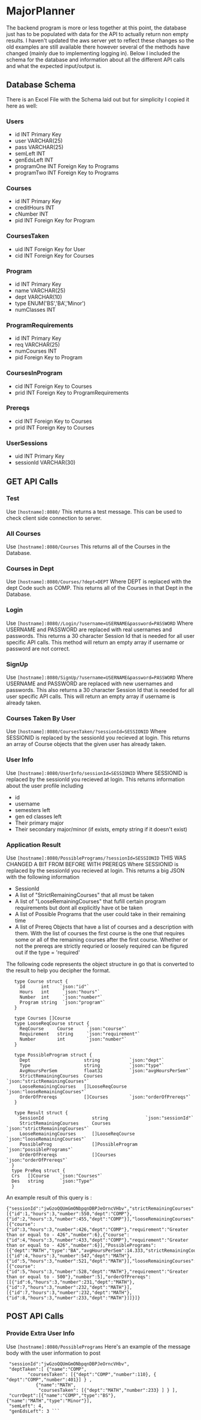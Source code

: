 # MajorPlanner
The backend program is more or less together at this point, the database just has to be populated with data for the API to actually return non empty results. I haven't updated the aws server yet to reflect these changes so the old examples are still available there however several of the methods have changed (mainly due to implementing logging in). Below I included the schema for the database and information about all the different API calls and what the expected input/output is.

## Database Schema

There is an Excel File with the Schema laid out but for simplicity I copied it here as well:

### Users		
- id	INT	Primary Key 
- user	VARCHAR(25)	
- pass	VARCHAR(25)	
- semLeft	INT	
- genEdsLeft	INT	
- programOne	INT	Foreign Key to Programs
- programTwo	INT	Foreign Key to Programs
		
		
### Courses		
- id	INT	Primary Key
- creditHours	INT	
- cNumber	INT	
- pid	INT	Foreign Key for Program
		
### CoursesTaken		
- uid	INT	Foreign Key for User
- cid	INT	Foreign Key for Courses
		
### Program		
- id	INT	Primary Key
- name	VARCHAR(25)	
- dept	VARCHAR(10)	
- type	ENUM('BS','BA','Minor')	
- numClasses	INT	
		
### ProgramRequirements		
- id	INT	Primary Key 
- req	VARCHAR(25)	
- numCourses	INT	
- pid		Foreign Key to Program 
		
### CoursesInProgram		
- cid	INT	Foreign Key to Courses
- prid	INT	Foreign Key to ProgramRequirements
		
### Prereqs		
- cid	INT	Foreign Key to Courses
- prid	INT	Foreign Key to Courses
		
### UserSessions		
- uid	INT	Primary Key
- sessionId	VARCHAR(30)	

## GET API Calls

### Test
Use `[hostname]:8080/`
This returns a test message. This can be used to check client side connection to server.

### All Courses
Use `[hostname]:8080/Courses`
This returns all of the Courses in the Database.
  
### Courses in Dept
Use `[hostname]:8080/Courses/?dept=DEPT`
Where DEPT is replaced with the dept Code such as COMP. This returns all of the Courses in that Dept in the Database.
  
### Login
Use `[hostname]:8080//Login/?username=USERNAME&password=PASSWORD`
Where USERNAME and PASSWORD are replaced with real usernames and passwords. This returns a 30 character Session Id that is needed for all user specific API calls. This method will return an empty array if username or password are not correct.
  
### SignUp
Use `[hostname]:8080/SignUp/?username=USERNAME&password=PASSWORD`
Where USERNAME and PASSWORD are replaced with new usernames and passwords. This also returns a 30 character Session Id that is needed for all user specific API calls. This will return an empty array if username is already taken.
  
### Courses Taken By User
Use `[hostname]:8080/CoursesTaken/?sessionId=SESSIONID`
Where SESSIONID is replaced by the sessionId you recieved at login. This returns an array of Course objects that the given user has already taken.

### User Info
Use `[hostname]:8080/UserInfo/sessionId=SESSIONID`
Where SESSIONID is replaced by the sessionId you recieved at login. This returns information about the user profile including 
- id
- username
- semesters left
- gen ed classes left
- Their primary major
- Their secondary major/minor (if exists, empty string if it doesn't exist)

### Application Result
Use `[hostname]:8080/PossiblePrograms/?sessionId=SESSIONID`
THIS WAS CHANGED A BIT FROM BEFORE WITH PREREQS
Where SESSIONID is replaced by the sessionId you recieved at login. This returns a big JSON with the following information
- SessionId
- A list of "StrictRemainingCourses" that all must be taken
- A list of "LooseRemainingCourses" that fufill certain program requirements but dont all explicitly have ot be taken
- A list of Possible Programs that the user could take in their remaining time
- A list of Prereq Objects that have a list of courses and a description with them. With the list of courses the first course is the one that requires some or all of the remaining courses after the first course. Whether or not the prereqs are strictly requried or loosely required can be figured out if the type = 'required' 

The following code represents the object structure in go that is converted to the result to help you decipher the format.

```
   type Course struct {
     Id      int    `json:"id"`
     Hours   int     `json:"hours"`
     Number  int     `json:"number"`
     Program string  `json:"program"`
   }

   type Courses []Course
   type LooseReqCourse struct {
     ReqCourse     Course     `json:"course"`
     Requirement   string     `json:"requirement"`
     Number        int        `json:"number"`
   }

   type PossibleProgram struct {
     Dept                    string           `json:"dept"`
     Type                    string           `json:"type"`
     AvgHoursPerSem          float32          `json:"avgHoursPerSem"`
     StrictRemainingCourses  Courses          `json:"strictRemainingCourses"`
     LooseRemainingCourses   []LooseReqCourse `json:"looseRemainingCourses"`
     OrderOfPrereqs          []Courses        `json:"orderOfPrereqs"`
   }

   type Result struct {
     SessionId                  string              `json:"sessionId"`
     StrictRemainingCourses     Courses             `json:"strictRemainingCourses"`
     LooseRemainingCourses      []LooseReqCourse    `json:"looseRemainingCourses"`
     PossibleProg               []PossibleProgram   `json:"possiblePrograms"`
     OrderOfPrereqs             []Courses           `json:"orderOfPrereqs"`
  }
  type PreReq struct {
  Crs   []Course    `json:"Courses"`
  Des   string      `json:"Type"`
  }	
```

An example result of this query is :
```
{"sessionId":"jwGzoQQUmGmONbpqnDBPJeOrncVHbv","strictRemainingCourses":[{"id":1,"hours":3,"number":550,"dept":"COMP"},
{"id":2,"hours":3,"number":455,"dept":"COMP"}],"looseRemainingCourses":[{"course":
{"id":3,"hours":3,"number":426,"dept":"COMP"},"requirement":"Greater than or equal to - 426","number":6},{"course":
{"id":4,"hours":3,"number":433,"dept":"COMP"},"requirement":"Greater than or equal to - 426","number":6}],"PossiblePrograms":
[{"dept":"MATH","type":"BA","avgHoursPerSem":14.333,"strictRemainingCourses":[{"id":4,"hours":3,"number":547,"dept":"MATH"},
{"id":5,"hours":3,"number":521,"dept":"MATH"}],"looseRemainingCourses":[{"course":
{"id":5,"hours":3,"number":528,"dept":"MATH"},"requirement":"Greater than or equal to - 500"},"number":5],"orderOfPrereqs":
[[{"id":6,"hours":3,"number":231,"dept":"MATH"},{"id":7,"hours":3,"number":232,"dept":"MATH"}],
[{"id":7,"hours":3,"number":232,"dept":"MATH"},{"id":8,"hours":3,"number":233,"dept":"MATH"}]]}]}
```
## POST API Calls

### Provide Extra User Info
Use `[hostname]:8080/PossiblePrograms`
Here's an example of the message body with the user information to post
```{
 "sessionId":"jwGzoQQUmGmONbpqnDBPJeOrncVHbv",
 "deptTaken":[ {"name":"COMP", 
 		"coursesTaken": [{"dept":"COMP","number":110}, { "dept":"COMP","number":401}] } ,
	       {"name":"MATH", 
	        "coursesTaken": [{"dept":"MATH","number":233} ] } ],
 "currDept":[{"name":"COMP","type":"BS"},{"name":"MATH","type":"Minor"}],
 "semLeft": 4,
 "genEdsLeft": 3 ```
